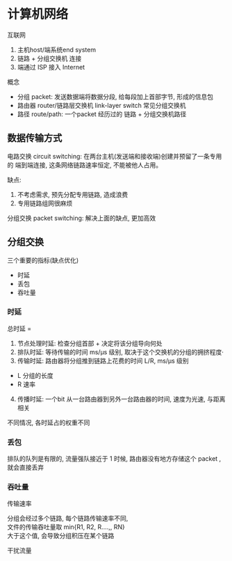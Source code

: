 # 计算机网络

互联网

1. 主机host/端系统end system
2. 链路 + 分组交换机 连接
3. 端通过 ISP 接入 Internet

概念

- 分组 packet: 发送数据端将数据分段, 给每段加上首部字节, 形成的信息包
- 路由器 router/链路层交换机 link-layer switch 常见分组交换机
- 路径 route/path: 一个packet 经历过的 链路 + 分组交换机路径

## 数据传输方式

电路交换 circuit switching: 在两台主机(发送端和接收端)创建并预留了一条专用的 端到端连接, 这条网络链路速率恒定, 不能被他人占用。

缺点:

1. 不考虑需求, 预先分配专用链路, 造成浪费
2. 专用链路组网很麻烦

分组交换 packet switching: 解决上面的缺点, 更加高效

## 分组交换

三个重要的指标(缺点优化)

- 时延
- 丢包
- 吞吐量

### 时延

总时延 =

1. 节点处理时延: 检查分组首部 + 决定将该分组导向何处
2. 排队时延: 等待传输的时间 ms/μs 级别, 取决于这个交换机的分组的拥挤程度·
3. 传输时延: 路由器将分组推到链路上花费的时间 L/R, ms/μs 级别 
  - L 分组的长度
  - R 速率
4. 传播时延: 一个bit 从一台路由器到另外一台路由器的时间, 速度为光速, 与距离相关

不同情况, 各时延占的权重不同

### 丢包

排队的队列是有限的, 流量强队接近于 1 时候, 路由器没有地方存储这个 packet , 就会直接丢弃

### 吞吐量

传输速率

分组会经过多个链路, 每个链路传输速率不同,  
文件的传输吞吐量取 min{R1, R2, R....,, RN}  
大于这个值, 会导致分组积压在某个链路 

干扰流量
